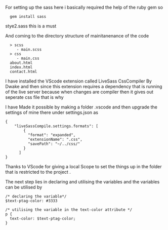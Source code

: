 For setting up the sass here i basically required the help of the ruby gem so
```
  gem install sass 
```
stye2.sass
this is a must


And coming to the directory structure of mainitanenance of the code 

```
  > scss
     - main.scss
  > css
     - main.css
  about.html
  index.html
  contact.html
```


I have installed the VScode extension called LiveSass CssCompiler By Dwake and then since this extension requires a dependency  that is running of the live server because when changes are compiler then it gives out seperate css file that is why



I have Made it possible by making a folder .vscode and then upgrade the settings of mine there under settings.json as 
```
{
    "liveSassCompile.settings.formats": [
        {
          "format": "expanded",
          "extensionName": ".css",
          "savePath": "~/../css/"
        }
      ]
}
```

Thanks to VScode for giving a local Scope to set the things up in the folder that is restricted to the project .


The next step lies in declaring and utilising the variables and the variables can be utilised by 

```
/* declaring the variable*/
$text-ptag-color: #3333

/* utilising the variable in the text-color attribute */
p {
  text-color: $text-ptag-color;  
}
```